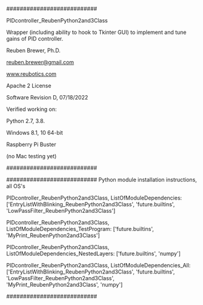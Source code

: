 ###########################

PIDcontroller_ReubenPython2and3Class

Wrapper (including ability to hook to Tkinter GUI) to implement and tune gains of PID controller.

Reuben Brewer, Ph.D.

reuben.brewer@gmail.com

www.reubotics.com

Apache 2 License

Software Revision D, 07/18/2022

Verified working on: 

Python 2.7, 3.8.

Windows 8.1, 10 64-bit

Raspberry Pi Buster 

(no Mac testing yet)

###########################

########################### Python module installation instructions, all OS's

PIDcontroller_ReubenPython2and3Class, ListOfModuleDependencies: ['EntryListWithBlinking_ReubenPython2and3Class', 'future.builtins', 'LowPassFilter_ReubenPython2and3Class']

PIDcontroller_ReubenPython2and3Class, ListOfModuleDependencies_TestProgram: ['future.builtins', 'MyPrint_ReubenPython2and3Class']

PIDcontroller_ReubenPython2and3Class, ListOfModuleDependencies_NestedLayers: ['future.builtins', 'numpy']

PIDcontroller_ReubenPython2and3Class, ListOfModuleDependencies_All: ['EntryListWithBlinking_ReubenPython2and3Class', 'future.builtins', 'LowPassFilter_ReubenPython2and3Class', 'MyPrint_ReubenPython2and3Class', 'numpy']

###########################
